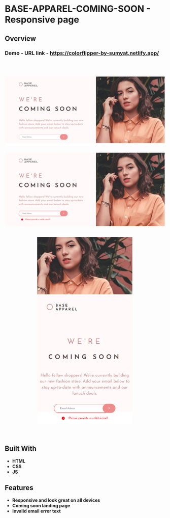 # BASE-APPAREL-COMING-SOON - Responsive page

## Overview

  <h3>   Demo - URL link -
    <a href="https://checkout-by-sumyat.netlify.app/">
     https://colorflipper-by-sumyat.netlify.app/
    </a>
  </h3>

<br/>
<br/>

![](Demo/large-screen.png)
<br/>
<br/>
![](Demo/large-screen-active.png)
<br/>
<br/>

<div align="center">
<img src="Demo/small-screen.png" width="300">
</div>

<br/>
<br/>

## Built With

- **HTML**
- **CSS**
- **JS**

## Features

- **Responsive and look great on all devices**
- **Coming soon landing page**
- **Invalid email error text**
